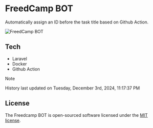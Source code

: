 # FreedCamp BOT

Automatically assign an ID before the task title based on Github Action.

![FreedCamp BOT](https://repository-images.githubusercontent.com/737932867/7d34798b-2680-471c-b089-a78a718d3d6a)

## Tech

- Laravel
- Docker
- Github Action

> [!NOTE]  
> History last updated on Tuesday, December 3rd, 2024, 11:17:37 PM

## License

The Freedcamp BOT is open-sourced software licensed under the [MIT license](https://opensource.org/licenses/MIT).
